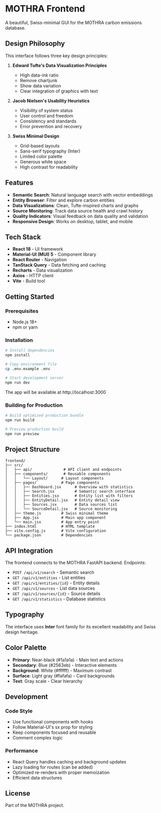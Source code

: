 # MOTHRA Frontend

A beautiful, Swiss-minimal GUI for the MOTHRA carbon emissions database.

## Design Philosophy

This interface follows three key design principles:

1. **Edward Tufte's Data Visualization Principles**
   - High data-ink ratio
   - Remove chartjunk
   - Show data variation
   - Clear integration of graphics with text

2. **Jacob Nielsen's Usability Heuristics**
   - Visibility of system status
   - User control and freedom
   - Consistency and standards
   - Error prevention and recovery

3. **Swiss Minimal Design**
   - Grid-based layouts
   - Sans-serif typography (Inter)
   - Limited color palette
   - Generous white space
   - High contrast for readability

## Features

- **Semantic Search**: Natural language search with vector embeddings
- **Entity Browser**: Filter and explore carbon entities
- **Data Visualizations**: Clean, Tufte-inspired charts and graphs
- **Source Monitoring**: Track data source health and crawl history
- **Quality Indicators**: Visual feedback on data quality and validation
- **Responsive Design**: Works on desktop, tablet, and mobile

## Tech Stack

- **React 18** - UI framework
- **Material-UI (MUI) 5** - Component library
- **React Router** - Navigation
- **TanStack Query** - Data fetching and caching
- **Recharts** - Data visualization
- **Axios** - HTTP client
- **Vite** - Build tool

## Getting Started

### Prerequisites

- Node.js 18+
- npm or yarn

### Installation

```bash
# Install dependencies
npm install

# Copy environment file
cp .env.example .env

# Start development server
npm run dev
```

The app will be available at http://localhost:3000

### Building for Production

```bash
# Build optimized production bundle
npm run build

# Preview production build
npm run preview
```

## Project Structure

```
frontend/
├── src/
│   ├── api/              # API client and endpoints
│   ├── components/       # Reusable components
│   │   └── Layout/      # Layout components
│   ├── pages/           # Page components
│   │   ├── Dashboard.jsx      # Overview with statistics
│   │   ├── Search.jsx         # Semantic search interface
│   │   ├── Entities.jsx       # Entity list with filters
│   │   ├── EntityDetail.jsx   # Entity detail view
│   │   ├── Sources.jsx        # Data sources list
│   │   └── SourceDetail.jsx   # Source monitoring
│   ├── theme.js         # Swiss minimal theme
│   ├── App.jsx          # Main app component
│   └── main.jsx         # App entry point
├── index.html           # HTML template
├── vite.config.js       # Vite configuration
└── package.json         # Dependencies
```

## API Integration

The frontend connects to the MOTHRA FastAPI backend. Endpoints:

- `POST /api/v1/search` - Semantic search
- `GET /api/v1/entities` - List entities
- `GET /api/v1/entities/{id}` - Entity details
- `GET /api/v1/sources` - List data sources
- `GET /api/v1/sources/{id}` - Source details
- `GET /api/v1/statistics` - Database statistics

## Typography

The interface uses **Inter** font family for its excellent readability and Swiss design heritage.

## Color Palette

- **Primary**: Near-black (#1a1a1a) - Main text and actions
- **Secondary**: Blue (#2563eb) - Interactive elements
- **Background**: White (#ffffff) - Maximum contrast
- **Surface**: Light gray (#fafafa) - Card backgrounds
- **Text**: Gray scale - Clear hierarchy

## Development

### Code Style

- Use functional components with hooks
- Follow Material-UI's sx prop for styling
- Keep components focused and reusable
- Comment complex logic

### Performance

- React Query handles caching and background updates
- Lazy loading for routes (can be added)
- Optimized re-renders with proper memoization
- Efficient data structures

## License

Part of the MOTHRA project.
